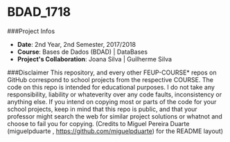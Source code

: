 # BDAD_1718

###Project Infos
* **Date**: 2nd Year, 2nd Semester, 2017/2018
* **Course**: Bases de Dados (BDAD) | DataBases
* **Project's Collaboration**: Joana Silva | Guilherme Silva

###Disclaimer
This repository, and every other FEUP-COURSE* repos on GitHub correspond to school projects from the respective COURSE. The code on this repo is intended for educational purposes. I do not take any responsibility, liability or whateverity over any code faults, inconsistency or anything else. If you intend on copying most or parts of the code for your school projects, keep in mind that this repo is public, and that your professor might search the web for similar project solutions or whatnot and choose to fail you for copying.
(Credits to Miguel Pereira Duarte (miguelpduarte , https://github.com/miguelpduarte) for the README layout)
